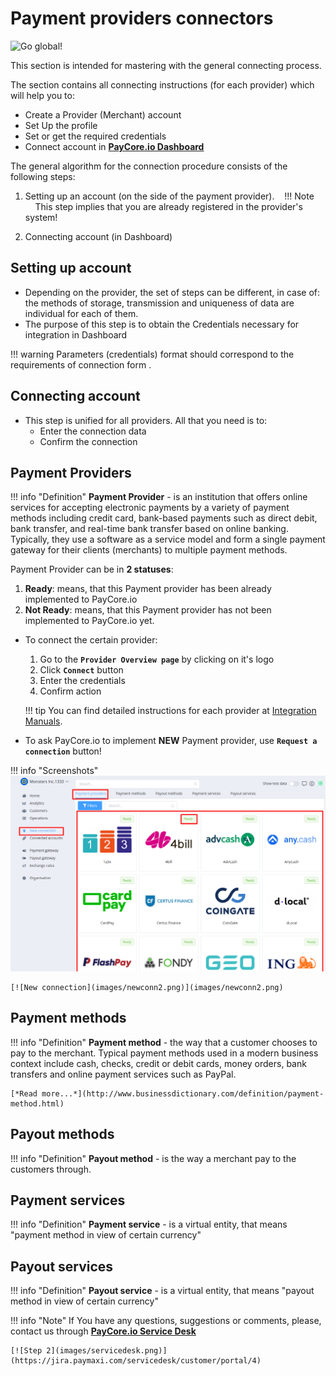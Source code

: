 # Payment providers connectors

![Go global!](/images/go-global.png)

This section is intended for mastering with the general connecting process.

The section contains  all connecting instructions (for each provider) which will help you to:

-  Create a Provider (Merchant) account
-  Set Up the profile
-  Set or get the required credentials
-  Connect account in [**PayСore.io Dashboard**](https://dashboard.paycore.io/)

The general algorithm for the connection procedure consists of the following steps:

1. Setting up an account (on the side of the payment provider).
 
 !!! Note
    This step implies that you are already registered in the provider's system!

2. Connecting account (in Dashboard)

## Setting up account

- Depending on the provider, the set of steps can be different, in case of: the methods of storage, transmission and uniqueness of data are individual for each of them.
- The purpose of this step is to obtain the Credentials necessary for integration in Dashboard

!!! warning
    Parameters (credentials) format should correspond to the requirements of connection form .

## Connecting account

- This step is unified for all providers. All that you need is to:
    -  Enter the connection data
    -  Confirm the connection

## Payment Providers 

!!! info "Definition"
    **Payment Provider** - is an institution that offers online services for accepting electronic payments by a variety of payment methods including credit card, bank-based payments such as direct debit, bank transfer, and real-time bank transfer based on online banking. Typically, they use a software as a service model and form a single payment gateway for their clients (merchants) to multiple payment methods.

Payment Provider  can be in **2 statuses**:

1. **Ready**: means, that this Payment provider has been already implemented to PayСore.io 
2. **Not Ready**: means, that this Payment provider has  not been implemented to PayСore.io yet.
    
- To connect the certain provider:

    1. Go to the **`Provider Overview page`** by clicking on it's logo
    2. Click **`Connect`** button
    3. Enter the credentials 
    4. Confirm action
    
    !!! tip
        You can find detailed instructions for each provider at [Integration    Manuals](/connectors/).

- To ask PayCore.io to implement **NEW** Payment provider, use **`Request a connection`** button!

!!! info "Screenshots"
    [![New connection](images/newconn1.png)](images/newconn1.png)

    [![New connection](images/newconn2.png)](images/newconn2.png)


## Payment methods

!!! info "Definition"
    **Payment method** - the way that a customer chooses to pay to the merchant. Typical payment methods used in a modern business context include cash, checks, credit or debit cards, money orders, bank transfers and online payment services such as PayPal.
    
    [*Read more...*](http://www.businessdictionary.com/definition/payment-method.html)

## Payout methods

!!! info "Definition"
    **Payout method** - is the way a merchant pay to the customers through.

## Payment services

!!! info "Definition"
    **Payment service** - is a virtual entity, that means "payment method in view of certain currency"

## Payout services 

!!! info "Definition"
    **Payout service** - is a virtual entity, that means "payout method in view of certain currency"

!!! info "Note"
    If You have any questions, suggestions or comments, please, contact us  through [**PayСore.io Service Desk**](https://jira.paymaxi.com/servicedesk/customer/portal/4)
    
    [![Step 2](images/servicedesk.png)](https://jira.paymaxi.com/servicedesk/customer/portal/4)